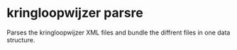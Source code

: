 # kringloopwijzer parsre

Parses the kringloopwijzer XML files and bundle the diffrent files in one data structure. 


